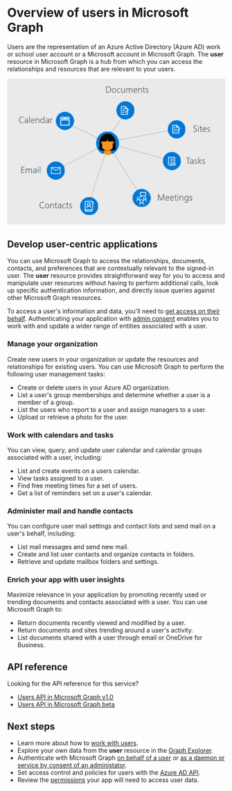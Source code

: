 # Overview of users in Microsoft Graph

Users are the representation of an Azure Active Directory (Azure AD) work or school user account or a Microsoft account in Microsoft Graph. The **user** resource in Microsoft Graph is a hub from which you can access the relationships and resources that are relevant to your users.

![Diagram showing a user connected to calendar, email, contacts, meetings, tasks, sites, and documents](images/users.png)

## Develop user-centric applications

You can use Microsoft Graph to access the relationships, documents, contacts, and preferences that are contextually relevant to the signed-in user. The **user** resource provides straightforward way for you to access and manipulate user resources without having to perform additional calls, look up specific authentication information, and directly issue queries against other Microsoft Graph resources.

To access a user's information and data, you'll need to [get access on their behalf](auth-v2-user.md). Authenticating your application with [admin consent](permissions-reference.md) enables you to work with and update a wider range of entities associated with a user.

### Manage your organization

Create new users in your organization or update the resources and relationships for existing users. You can use Microsoft Graph to perform the following user management tasks: 

- Create or delete users in your Azure AD organization.
- List a user's group memberships and determine whether a user is a member of a group.
- List the users who report to a user and assign managers to a user.
- Upload or retrieve a photo for the user.

### Work with calendars and tasks

You can view, query, and update user calendar and calendar groups associated with a user, including:

- List and create events on a users calendar.
- View tasks assigned to a user.
- Find free meeting times for a set of users.
- Get a list of reminders set on a user's calendar.

### Administer mail and handle contacts

You can configure user mail settings and contact lists and send mail on a user's behalf, including:

- List mail messages and send new mail.
- Create and list user contacts and organize contacts in folders.
- Retrieve and update mailbox folders and settings.

### Enrich your app with user insights

Maximize relevance in your application by promoting recently used or trending documents and contacts associated with a user. You can use Microsoft Graph to:

- Return documents recently viewed and modified by a user.
- Return documents and sites trending around a user's activity.
- List documents shared with a user through email or OneDrive for Business.

## API reference
Looking for the API reference for this service?

- [Users API in Microsoft Graph v1.0](/graph/api/resources/users?view=graph-rest-1.0)
- [Users API in Microsoft Graph beta](/graph/api/resources/users?view=graph-rest-beta)

## Next steps

- Learn more about how to [work with users](/graph/api/resources/users?view=graph-rest-1.0).
- Explore your own data from the **user** resource in the [Graph Explorer](https://developer.microsoft.com/graph/graph-explorer).
- Authenticate with Microsoft Graph [on behalf of a user](auth-v2-user.md) or [as a daemon or service by consent of an administator](auth-v2-service.md).
- Set access control and policies for users with the [Azure AD API](/graph/api/resources/azure-ad-overview?view=graph-rest-1.0).
- Review the [permissions](permissions-reference.md) your app will need to access user data. 
<!-- This isn't really a next step; let's remove to keep the list of links concise.>
- Stay up to date with Microsoft Graph [changelog](changelog.md).
-->

